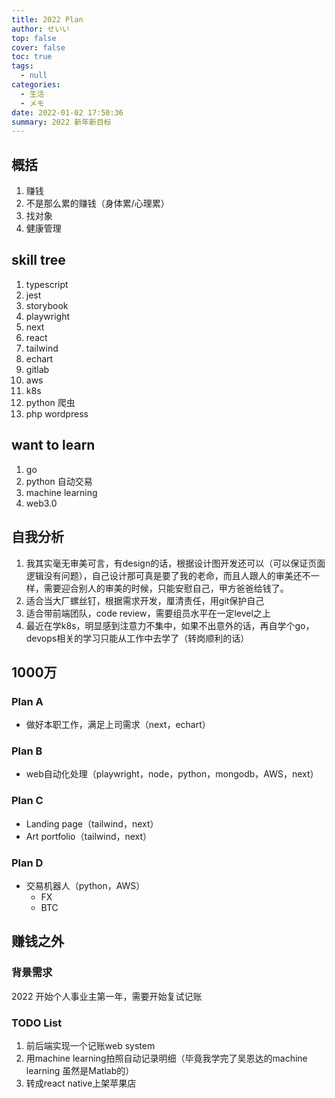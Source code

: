 ```yaml
---
title: 2022 Plan
author: せいい
top: false
cover: false
toc: true
tags:
  - null
categories:
  - 生活
  - メモ
date: 2022-01-02 17:50:36
summary: 2022 新年新目标
---
```



## 概括
1. 赚钱
2. 不是那么累的赚钱（身体累/心理累）
3. 找对象
4. 健康管理

## skill tree
1. typescript
2. jest
3. storybook
4. playwright
5. next
6. react
7. tailwind
8. echart
9. gitlab
10. aws
11. k8s
12. python 爬虫
13. php wordpress

## want to learn
1. go
2. python 自动交易
3. machine learning
4. web3.0

## 自我分析
1. 我其实毫无审美可言，有design的话，根据设计图开发还可以（可以保证页面逻辑没有问题），自己设计那可真是要了我的老命，而且人跟人的审美还不一样，需要迎合别人的审美的时候，只能安慰自己，甲方爸爸给钱了。
2. 适合当大厂螺丝钉，根据需求开发，厘清责任，用git保护自己
3. 适合带前端团队，code review，需要组员水平在一定level之上
4. 最近在学k8s，明显感到注意力不集中，如果不出意外的话，再自学个go，devops相关的学习只能从工作中去学了（转岗顺利的话）

## 1000万
### Plan A
* 做好本职工作，满足上司需求（next，echart）

### Plan B
* web自动化处理（playwright，node，python，mongodb，AWS，next）

### Plan C
* Landing page（tailwind，next）
* Art portfolio（tailwind，next）

### Plan D
* 交易机器人（python，AWS）
  * FX
  * BTC

## 赚钱之外
### 背景需求
2022 开始个人事业主第一年，需要开始复试记账

### TODO List
1. 前后端实现一个记账web system
2. 用machine learning拍照自动记录明细（毕竟我学完了吴恩达的machine learning 虽然是Matlab的）
3. 转成react native上架苹果店
